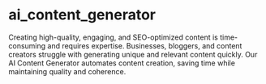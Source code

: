 # ai_content_generator
Creating high-quality, engaging, and SEO-optimized content is time-consuming and requires expertise. Businesses, bloggers, and content creators struggle with generating unique and relevant content quickly. Our AI Content Generator automates content creation, saving time while maintaining quality and coherence.
